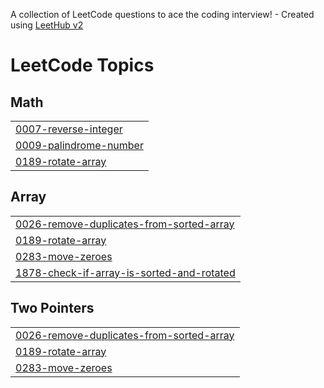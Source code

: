 A collection of LeetCode questions to ace the coding interview! - Created using [LeetHub v2](https://github.com/arunbhardwaj/LeetHub-2.0)
<!---LeetCode Topics Start-->
# LeetCode Topics
## Math
|  |
| ------- |
| [0007-reverse-integer](https://github.com/gh0gale/LeetCode/tree/master/0007-reverse-integer) |
| [0009-palindrome-number](https://github.com/gh0gale/LeetCode/tree/master/0009-palindrome-number) |
| [0189-rotate-array](https://github.com/gh0gale/LeetCode/tree/master/0189-rotate-array) |
## Array
|  |
| ------- |
| [0026-remove-duplicates-from-sorted-array](https://github.com/gh0gale/LeetCode/tree/master/0026-remove-duplicates-from-sorted-array) |
| [0189-rotate-array](https://github.com/gh0gale/LeetCode/tree/master/0189-rotate-array) |
| [0283-move-zeroes](https://github.com/gh0gale/LeetCode/tree/master/0283-move-zeroes) |
| [1878-check-if-array-is-sorted-and-rotated](https://github.com/gh0gale/LeetCode/tree/master/1878-check-if-array-is-sorted-and-rotated) |
## Two Pointers
|  |
| ------- |
| [0026-remove-duplicates-from-sorted-array](https://github.com/gh0gale/LeetCode/tree/master/0026-remove-duplicates-from-sorted-array) |
| [0189-rotate-array](https://github.com/gh0gale/LeetCode/tree/master/0189-rotate-array) |
| [0283-move-zeroes](https://github.com/gh0gale/LeetCode/tree/master/0283-move-zeroes) |
<!---LeetCode Topics End-->